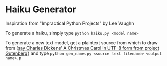 Haiku Generator
================

Inspiration from "Impractical Python Projects" by Lee Vaughn

To generate a haiku, simply type `python haiku.py <model name>`

To generate a new text model, get a plaintext source from which to draw from ([say Charles Dickens' A Christmas Carol in UTF-8 form from project Gutenberg](https://www.gutenberg.org/files/46/46-0.txt)) and type `python gen_name.py <source text filename> <output name>.p`
